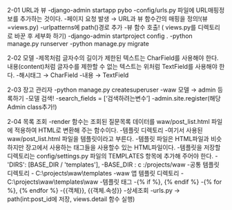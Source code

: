 2-01 URL과 뷰
    -django-admin startapp pybo
    -config/urls.py 파일에 URL매핑정보를 추가하는 것이다.
        -페이지 요청 발생 → URL과 뷰 함수간의 매핑을 정의!(뷰=views.py)
        -urlpatterns에 path()경로 추가
        -뷰 함수 호출! ( views.py를 디렉토리로 바꾼 후 세부화 하기)
    -django-admin startproject config .
    -python manage.py runserver
    -python manage.py migrate

2-02 모델
    -제목처럼 글자수의 길이가 제한된 텍스트는 CharField를 사용해야 한다. 내용(content)처럼 글자수를 제한할 수 없는 텍스트는 위처럼 TextField를 사용해야 한다.
        -해시태그 → CharField
        -내용 → TextField 

2-03 장고 관리자
    -python manage.py createsuperuser
    -waw 모델 → admin 등록하기
    -모델 검색!
        -search_fields = [‘검색하려는변수’]
    -admin.site.register(해당Admin class추가!)

2-04 목록 조회
    -render 함수는 조회된 질문목록 데이터를 waw/post_list.html 파일에 적용하여 HTML로 변환해 주는 함수이다. 
    -템플릿 디렉토리
        -여기서 사용된 waw/post_list.html 파일을 템플릿이라고 부른다.
        -템플릿 파일은 HTML파일과 비슷하지만 장고에서 사용하는 태그들을 사용할수 있는 HTML파일이다.
        -템플릿을 저장할 디렉토리는 config/settings.py 파일의 TEMPLATES 항목에 추가해 주어야 한다.
        -'DIRS': [BASE_DIR / 'templates'],
        -BASE_DIR : c :/projects/waw
        -공통 템플릿 디렉토리 - C:\projects\waw\templates
        -waw 앱 템플릿 디렉토리 - C:\projects\waw\templates\waw
    -템플릿 태그
        -{% if %}, {% endif %}
        -{% for %}, {% endfor %}
        -{{객체}}, {{객체.속성}}
    -상세조회
        -urls.py → path(int:post_id에 저장, views.detail 함수 실행)
 
 
